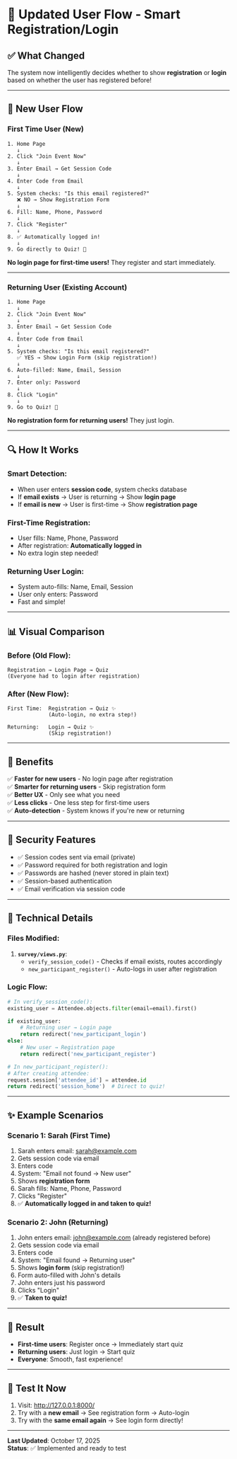 # 🔄 Updated User Flow - Smart Registration/Login

## ✅ What Changed

The system now intelligently decides whether to show **registration** or **login** based on whether the user has registered before!

---

## 🎯 New User Flow

### **First Time User (New)**
```
1. Home Page
   ↓
2. Click "Join Event Now"
   ↓
3. Enter Email → Get Session Code
   ↓
4. Enter Code from Email
   ↓
5. System checks: "Is this email registered?"
   ❌ NO → Show Registration Form
   ↓
6. Fill: Name, Phone, Password
   ↓
7. Click "Register"
   ↓
8. ✅ Automatically logged in!
   ↓
9. Go directly to Quiz! 🎉
```

**No login page for first-time users!** They register and start immediately.

---

### **Returning User (Existing Account)**
```
1. Home Page
   ↓
2. Click "Join Event Now"
   ↓
3. Enter Email → Get Session Code
   ↓
4. Enter Code from Email
   ↓
5. System checks: "Is this email registered?"
   ✅ YES → Show Login Form (skip registration!)
   ↓
6. Auto-filled: Name, Email, Session
   ↓
7. Enter only: Password
   ↓
8. Click "Login"
   ↓
9. Go to Quiz! 🎉
```

**No registration form for returning users!** They just login.

---

## 🔍 How It Works

### Smart Detection:
- When user enters **session code**, system checks database
- If **email exists** → User is returning → Show **login page**
- If **email is new** → User is first-time → Show **registration page**

### First-Time Registration:
- User fills: Name, Phone, Password
- After registration: **Automatically logged in**
- No extra login step needed!

### Returning User Login:
- System auto-fills: Name, Email, Session
- User only enters: Password
- Fast and simple!

---

## 📊 Visual Comparison

### Before (Old Flow):
```
Registration → Login Page → Quiz
(Everyone had to login after registration)
```

### After (New Flow):
```
First Time:  Registration → Quiz ✨
             (Auto-login, no extra step!)

Returning:   Login → Quiz ✨
             (Skip registration!)
```

---

## 🎯 Benefits

✅ **Faster for new users** - No login page after registration  
✅ **Smarter for returning users** - Skip registration form  
✅ **Better UX** - Only see what you need  
✅ **Less clicks** - One less step for first-time users  
✅ **Auto-detection** - System knows if you're new or returning  

---

## 🔐 Security Features

- ✅ Session codes sent via email (private)
- ✅ Password required for both registration and login
- ✅ Passwords are hashed (never stored in plain text)
- ✅ Session-based authentication
- ✅ Email verification via session code

---

## 📝 Technical Details

### Files Modified:

1. **`survey/views.py`**:
   - `verify_session_code()` - Checks if email exists, routes accordingly
   - `new_participant_register()` - Auto-logs in user after registration

### Logic Flow:

```python
# In verify_session_code():
existing_user = Attendee.objects.filter(email=email).first()

if existing_user:
    # Returning user → Login page
    return redirect('new_participant_login')
else:
    # New user → Registration page
    return redirect('new_participant_register')

# In new_participant_register():
# After creating attendee:
request.session['attendee_id'] = attendee.id
return redirect('session_home')  # Direct to quiz!
```

---

## ✨ Example Scenarios

### Scenario 1: Sarah (First Time)
1. Sarah enters email: sarah@example.com
2. Gets session code via email
3. Enters code
4. System: "Email not found → New user"
5. Shows **registration form**
6. Sarah fills: Name, Phone, Password
7. Clicks "Register"
8. ✅ **Automatically logged in and taken to quiz!**

### Scenario 2: John (Returning)
1. John enters email: john@example.com (already registered before)
2. Gets session code via email
3. Enters code
4. System: "Email found → Returning user"
5. Shows **login form** (skip registration!)
6. Form auto-filled with John's details
7. John enters just his password
8. Clicks "Login"
9. ✅ **Taken to quiz!**

---

## 🎉 Result

- **First-time users**: Register once → Immediately start quiz
- **Returning users**: Just login → Start quiz
- **Everyone**: Smooth, fast experience!

---

## 🚀 Test It Now

1. Visit: http://127.0.0.1:8000/
2. Try with a **new email** → See registration form → Auto-login
3. Try with the **same email again** → See login form directly!

---

**Last Updated**: October 17, 2025  
**Status**: ✅ Implemented and ready to test
